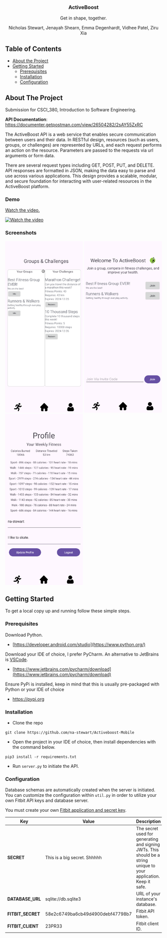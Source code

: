 <!-- PROJECT LOGO -->
<br />
<p align="center">
  <h3 align="center">ActiveBoost</h3>

  <p align="center">
    Get in shape, together.
  </p>
  <p align="center">
    Nicholas Stewart, Jenayah Shearn, Emma Degenhardt, Vidhee Patel, Ziru Xia
  </p>
</p>

<!-- TABLE OF CONTENTS -->
## Table of Contents

* [About the Project](#about-the-project)
* [Getting Started](#getting-started)
  * [Prerequisites](#prerequisites)
  * [Installation](#installation)
  * [Configuration](#configuration)

<!-- ABOUT THE PROJECT -->
## About The Project

Submission for CSCI_380, Introduction to Software Engineering.

**API Documentation**: https://documenter.getpostman.com/view/26504282/2sAY55ZxRC

The ActiveBoost API is a web service that enables secure communication between users and their data. 
In RESTful design, resources (such as users, groups, or challenges) are represented by URLs, and each request performs an action on the resource. 
Parameters are passed to the requests via url arguments or form data.

There are several request types including GET, POST, PUT, and DELETE. 
API responses are formatted in JSON, making the data easy to parse and use across various applications. 
This design provides a scalable, modular, and secure foundation for interacting with user-related resources in the ActiveBoost platform.

### Demo

[Watch the video.](https://www.youtube.com/watch?v=iu8YumIYoS8)

[![Watch the video](https://img.youtube.com/vi/iu8YumIYoS8/0.jpg)](https://www.youtube.com/watch?v=iu8YumIYoS8)

### Screenshots

<div>
  <img src="https://github.com/na-stewart/Activeboost-Mobile/blob/master/preview/preview2.PNG" alt="Image 2" width="250" height="550">
  <img src="https://github.com/na-stewart/Activeboost-Mobile/blob/master/preview/preview.PNG" alt="Image 1" width="250" height="550">
  <img src="https://github.com/na-stewart/Activeboost-Mobile/blob/master/preview/preview3.PNG" alt="Image 3" width="250" height="550">
</div>

<!-- GETTING STARTED -->
## Getting Started

To get a local copy up and running follow these simple steps.

### Prerequisites

Download Python.

* [https://developer.android.com/studio](https://www.python.org/)

Download your IDE of choice, I prefer PyCharm. An alternative to JetBrains is [VSCode](https://code.visualstudio.com/).

* [https://www.jetbrains.com/pycharm/download](https://www.jetbrains.com/pycharm/download)

Ensure PyPi is installed, keep in mind that this is usually pre-packaged with Python or your IDE of choice

* https://pypi.org

### Installation

* Clone the repo
  
```shell
git clone https://github.com/na-stewart/Activeboost-Mobile
```

* Open the project in your IDE of choice, then install dependencies with the command below.

```shell
pip3 install -r requirements.txt
```

* Run `server.py` to initiate the API.

### Configuration

Database schemas are automatically created when the server is initiated. You can customize the configuration within `util.py` in order to utilize your own Fitbit API keys and database server.

You must create your own [Fitbit application and secret key](https://dev.fitbit.com/apps). 

| Key               | Value                            | Description                                                                                                        |
|-------------------|----------------------------------|--------------------------------------------------------------------------------------------------------------------|
| **SECRET**        | This is a big secret. Shhhhh     | The secret used for generating and signing JWTs. This should be a string unique to your application. Keep it safe. |
| **DATABASE_URL**  | sqlite://db.sqlite3              | URL of your instance's database.                                                                                   |
| **FITBIT_SECRET** | 58e2c6749ba6cb49d4900debf47798b7 | Fitbit API token.                                                                                                  |
| **FITBIT_CLIENT** | 23PR33                           | Fitbit client ID.                                                                                                  |



